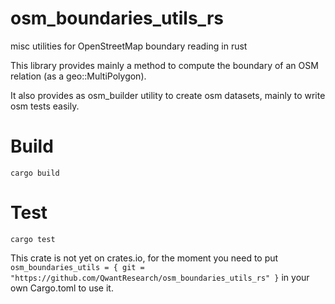 # osm_boundaries_utils_rs
misc utilities for OpenStreetMap boundary reading in rust

This library provides mainly a method to compute the boundary of an OSM relation (as a geo::MultiPolygon).

It also provides as osm_builder utility to create osm datasets, mainly to write osm tests easily.

# Build

`cargo build`

# Test

`cargo test`

This crate is not yet on crates.io, for the moment you need to put 
`osm_boundaries_utils = { git = "https://github.com/QwantResearch/osm_boundaries_utils_rs" }`
in your own Cargo.toml to use it.
